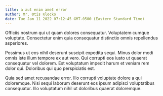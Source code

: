 ```yaml
---
title: a aut enim amet error
author: Mr. Otis Klocko
date: Tue Jan 11 2022 07:12:45 GMT-0500 (Eastern Standard Time)
---
```

Officiis nostrum qui ut quam dolores consequatur. Voluptatem cumque voluptate. Consectetur enim quia consequatur distinctio omnis repellendus asperiores.

 Possimus ut eos nihil deserunt suscipit expedita sequi. Minus dolor modi omnis iste illum tempore ex aut vero. Qui corrupti eos iusto ut quaerat consequatur vel dolorem. Est voluptatum impedit harum et veniam rem dolor qui. Doloribus qui quo perspiciatis est.

 Quia sed amet recusandae error. Illo corrupti voluptate dolore a qui doloremque. Nisi sequi laborum deserunt eos ipsum adipisci voluptatibus consequatur. Illo voluptatum nihil ut doloribus quaerat doloremque.